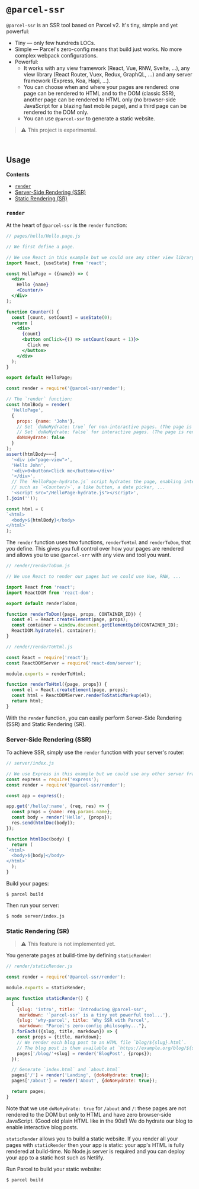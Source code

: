 # `@parcel-ssr`

`@parcel-ssr` is an SSR tool based on Parcel v2. It's tiny, simple and yet powerful:
- Tiny &mdash; only few hundreds LOCs.
- Simple &mdash; Parcel's zero-config means that build just works. No more complex webpack configurations.
- Powerful:
  - It works with
    any view framework (React, Vue, RNW, Svelte, ...),
    any view library (React Router, Vuex, Redux, GraphQL, ...)
    and any server framework (Express, Koa, Hapi, ...).
  - You can choose when and where your pages are rendered: one page can be rendered to HTML and to the DOM (classic SSR), another page can be rendered to HTML only (no browser-side JavaScript for a blazing fast mobile page), and a third page can be rendered to the DOM only.
  - You can use `@parcel-ssr` to generate a static website.

> :warning: This project is experimental.

<br/>

## Usage

**Contents**
- [`render`](#render)
- [Server-Side Rendering (SSR)](#server-side-rendering-ssr)
- [Static Rendering (SR)](#static-rendering-sr)

### `render`

At the heart of `@parcel-ssr` is the `render` function:

~~~jsx
// pages/hello/Hello.page.js

// We first define a page.

// We use React in this example but we could use any other view library (Vue, RNW, ...)
import React, {useState} from 'react';

const HelloPage = ({name}) => (
  <div>
    Hello {name}
    <Counter/>
  </div>
);

function Counter() {
  const [count, setCount] = useState(0);
  return (
    <div>
      {count}
      <button onClick={() => setCount(count + 1)}>
        Click me
      </button>
    </div>
  );
}

export default HelloPage;
~~~

~~~js
const render = require('@parcel-ssr/render');

// The `render` function:
const htmlBody = render(
  'HelloPage',
  {
    props: {name: 'John'},
    // Set `doNoHydrate: true` for non-interactive pages. (The page is rendered only to HTML.)
    // Set `doNoHydrate: false` for interactive pages. (The page is rendered to HTML and to the DOM.)
    doNoHydrate: false
  }
);
assert(htmlBody===[
  '<div id="page-view">',
  'Hello John',
  '<div>0<button>Click me</button></div>'
  '</div>',
  // The `HelloPage-hydrate.js` script hydrates the page, enabling interactivity
  // such as `<Counter/>`, a like button, a date picker, ...
  '<script src="/HelloPage-hydrate.js"></script>',
].join(''));

const html = (
`<html>
  <body>${htmlBody}</body>
</html>`
);
~~~

The `render` function uses two functions, `renderToHtml` and `renderToDom`, that *you* define.
This gives you
full control over how your pages are rendered
and allows you to use `@parcel-srr` with any view and tool you want.

~~~js
// render/renderToDom.js

// We use React to render our pages but we could use Vue, RNW, ...

import React from 'react';
import ReactDOM from 'react-dom';

export default renderToDom;

function renderToDom({page, props, CONTAINER_ID}) {
  const el = React.createElement(page, props);
  const container = window.document.getElementById(CONTAINER_ID);
  ReactDOM.hydrate(el, container);
}
~~~

~~~js
// render/renderToHtml.js

const React = require('react');
const ReactDOMServer = require('react-dom/server');

module.exports = renderToHtml;

function renderToHtml({page, props}) {
  const el = React.createElement(page, props);
  const html = ReactDOMServer.renderToStaticMarkup(el);
  return html;
}
~~~

With the `render` function,
you can easily perform Server-Side Rendering (SSR) and Static Rendering (SR).

### Server-Side Rendering (SSR)

To achieve SSR, simply use the `render` function with your server's router:

~~~js
// server/index.js

// We use Express in this example but we could use any other server framework (Koa, Hapi, ...)
const express = require('express');
const render = require('@parcel-ssr/render');

const app = express();

app.get('/hello/:name', (req, res) => {
  const props = {name: req.params.name};
  const body = render('Hello', {props});
  res.send(htmlDoc(body));
});

function htmlDoc(body) {
  return (
`<html>
  <body>${body}</body>
</html>`
  );
}
~~~

Build your pages:
~~~shell
$ parcel build
~~~
Then run your server:
~~~shell
$ node server/index.js
~~~

### Static Rendering (SR)

> :warning: This feature is not implemented yet.

You generate pages at build-time by defining `staticRender`:

~~~js
// render/staticRender.js

const render = require('@parcel-ssr/render');

module.exports = staticRender;

async function staticRender() {
  [
    {slug: 'intro', title: 'Introducing @parcel-ssr',
     markdown: '`parcel-ssr` is a tiny yet powerful tool...'},
    {slug: 'why-parcel', title: 'Why SSR with Parcel',
     markdown: "Parcel's zero-config philosophy..."},
  ].forEach(({slug, title, markdown}) => {
    const props = {title, markdown};
    // We render each blog post to an HTML file `blog/${slug}.html`.
    // The blog post is then available at `https://example.org/blog/${slug}`.
    pages['/blog/'+slug] = render('BlogPost', {props});
  });

  // Generate `index.html` and `about.html`
  pages['/'] = render('Landing', {doNoHydrate: true});
  pages['/about'] = render('About', {doNoHydrate: true});

  return pages;
}
~~~

Note that we use `doNoHydrate: true` for `/about` and `/`:
these pages are not rendered to the DOM but only to HTML and have zero browser-side JavaScript.
(Good old plain HTML like in the 90s!)
We do hydrate our blog to enable interactive blog posts.

`staticRender` allows you to build a static website.
If you render all your pages with `staticRender` then your app is static:
your app's HTML is fully rendered at build-time.
No Node.js server is required and you can deploy your app to a static host such as Netlify.

Run Parcel to build your static website:
~~~shell
$ parcel build
~~~
